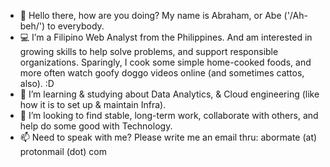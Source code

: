 - 👋  Hello there, how are you doing? My name is Abraham, or Abe ('/Ah-beh/') to everybody.
- 💻  I’m a Filipino Web Analyst from the Philippines. And am interested in growing skills to help solve problems, and support responsible organizations. Sparingly, I cook some simple home-cooked foods, and more often watch goofy doggo videos online (and sometimes cattos, also). :D
- 🌱  I’m learning & studying about Data Analytics, & Cloud engineering (like how it is to set up & maintain Infra).
- 💞️  I’m looking to find stable, long-term work, collaborate with others, and help do some good with Technology.
- 📫  Need to speak with me? Please write me an email thru: abormate (at) protonmail (dot) com

<!---
abormate/abormate is a ✨ special ✨ repository because its `README.md` (this file) appears on your GitHub profile.
You can click the Preview link to take a look at your changes.
--->

